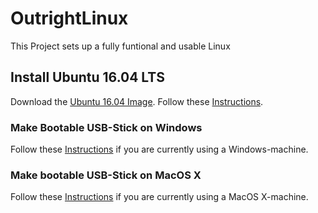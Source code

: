 # OutrightLinux
This Project sets up a fully funtional and usable Linux

## Install Ubuntu 16.04 LTS
Download the [Ubuntu 16.04 Image](http://releases.ubuntu.com/16.04/ubuntu-16.04-desktop-amd64.iso "Download").
Follow these [Instructions](https://help.ubuntu.com/community/Installation/FromUSBStick "Install Ubuntu").
### Make Bootable USB-Stick on Windows
Follow these [Instructions](http://www.ubuntu.com/download/desktop/create-a-usb-stick-on-windows "Install Ubuntu") if you are currently using a Windows-machine.
### Make bootable USB-Stick on MacOS X
Follow these [Instructions](http://unetbootin.github.io/ "Install Ubuntu") if you are currently using a MacOS X-machine.
